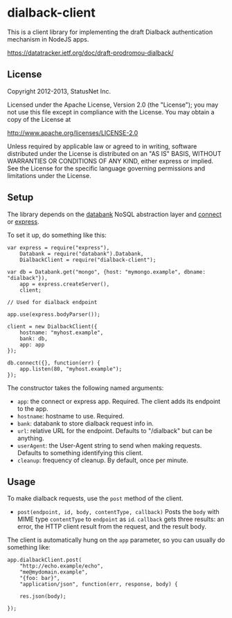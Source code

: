 dialback-client
===============

This is a client library for implementing the draft Dialback
authentication mechanism in NodeJS apps.

https://datatracker.ietf.org/doc/draft-prodromou-dialback/

License
-------

Copyright 2012-2013, StatusNet Inc.

Licensed under the Apache License, Version 2.0 (the "License");
you may not use this file except in compliance with the License.
You may obtain a copy of the License at

http://www.apache.org/licenses/LICENSE-2.0

Unless required by applicable law or agreed to in writing, software
distributed under the License is distributed on an "AS IS" BASIS,
WITHOUT WARRANTIES OR CONDITIONS OF ANY KIND, either express or implied.
See the License for the specific language governing permissions and
limitations under the License.

Setup
-----

The library depends on the
[databank](https://github.com/evanp/databank) NoSQL abstraction layer
and [connect](http://www.senchalabs.org/connect/) or
[express](http://expressjs.org/).

To set it up, do something like this:

    var express = require("express"),
        Databank = require("databank").Databank,
        DialbackClient = require("dialback-client");
        
    var db = Databank.get("mongo", {host: "mymongo.example", dbname: "dialback"}),
        app = express.createServer(),
        client;

    // Used for dialback endpoint
        
    app.use(express.bodyParser());    

    client = new DialbackClient({
        hostname: "myhost.example",
        bank: db,
        app: app
    });

    db.connect({}, function(err) {
        app.listen(80, "myhost.example");
    });
       
The constructor takes the following named arguments:

* `app`: the connect or express app. Required. The client adds its endpoint to the app.
* `hostname`: hostname to use. Required.
* `bank`: databank to store dialback request info in.
* `url`: relative URL for the endpoint. Defaults to "/dialback" but can be anything.
* `userAgent`: the User-Agent string to send when making requests.
  Defaults to something identifying this client.
* `cleanup`: frequency of cleanup. By default, once per minute.

Usage
-----

To make dialback requests, use the `post` method of the client.

* `post(endpoint, id, body, contentType, callback)` Posts the `body`
  with MIME type `contentType` to `endpoint` as `id`. `callback` gets
  three results: an error, the HTTP client result from the request,
  and the result body.

The client is automatically hung on the `app` parameter, so you can
usually do something like:

    app.dialbackClient.post(
        "http://echo.example/echo",
        "me@mydomain.example",
        "{foo: bar}",
        "application/json", function(err, response, body) {
        
        res.json(body);
        
    });

